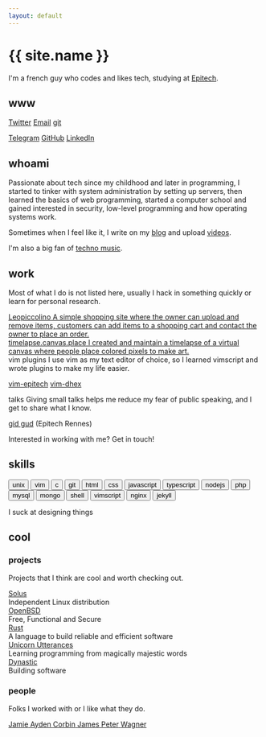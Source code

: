 ```yaml
---
layout: default
---
```


# {{ site.name }}

I'm a french guy who codes and likes tech, studying at [Epitech](http://rennes.epitech.eu).

## www

[Twitter](https://twitter.com/philippeloctaux) [Email](/email) [git](https://git.x4m3.rocks/x4m3)

[Telegram](https://t.me/philippeloctaux) [GitHub](https://github.com/x4m3) [LinkedIn](https://linkedin.com/in/philippeloctaux)

## whoami

Passionate about tech since my childhood and later in programming, I started to tinker with system administration by setting up servers, then learned the basics of web programming, started a computer school and gained interested in security, low-level programming and how operating systems work.

Sometimes when I feel like it, I write on my [blog](https://blog.x4m3.rocks) and upload [videos](https://youtube.com/philippeloctaux).

I'm also a big fan of [techno music](https://soundcloud.com/ploct4ux/likes).

## work

Most of what I do is not listed here, usually I hack in something quickly or learn for personal research.

<div class="layout--grid">
    <div class="item item--box">
        <a class="item" href="https://leopiccolino.fr">
            <span class="item__title">Leopiccolino</span>
            A simple shopping site where the owner can upload and remove items, customers can add items to a shopping cart and contact the owner to place an order.
        </a>
    </div>
    <div class="item item--box">
        <a class="item" href="https://timelapse.canvas.place">
            <span class="item__title">timelapse.canvas.place</span>
            I created and maintain a timelapse of a virtual canvas where people place colored pixels to make art.
        </a>
    </div>
    <div class="item item--box">
        <span class="item__title">vim plugins</span>
        I use vim as my text editor of choice, so I learned vimscript and wrote plugins to make my life easier.
        <p>
            <a href="https://github.com/x4m3/vim-epitech">vim-epitech</a>
            <a href="https://github.com/x4m3/vim-dhex">vim-dhex</a>
        </p>
    </div>
    <div class="item item--box">
        <span class="item__title">talks</span>
        Giving small talks helps me reduce my fear of public speaking, and I get to share what I know.
        <p>
            <a href="https://x4m3.rocks/talks/git-tek.pdf">gid gud</a> (Epitech Rennes)
        </p>
    </div>
</div>

Interested in working with me? Get in touch!

## skills

<button class="button">unix</button>
<button class="button">vim</button>
<button class="button">c</button>
<button class="button">git</button>
<button class="button">html</button>
<button class="button">css</button>
<button class="button">javascript</button>
<button class="button">typescript</button>
<button class="button">nodejs</button>
<button class="button">php</button>
<button class="button">mysql</button>
<button class="button">mongo</button>
<button class="button">shell</button>
<button class="button">vimscript</button>
<button class="button">nginx</button>
<button class="button">jekyll</button>

I suck at designing things

## cool

### projects

Projects that I think are cool and worth checking out.

<div class="layout--grid">
    <div class="item item--box" onclick="location.href = 'https://getsol.us';">
        <a class="item__title" href="https://getsol.us">Solus</a>
        <br>
        <span>Independent Linux distribution</span>
    </div>
    <div class="item item--box" onclick="location.href = 'https://openbsd.org';">
        <a class="item__title" href="https://openbsd.org">OpenBSD</a>
        <br>
        <span>Free, Functional and Secure</span>
    </div>
    <div class="item item--box" onclick="location.href = 'https://rust-lang.org';">
        <a class="item__title" href="https://rust-lang.org">Rust</a>
        <br>
        <span>A language to build reliable and efficient software</span>
    </div>
    <div class="item item--box" onclick="location.href = 'https://unicorn-utterances.com';">
        <a class="item__title" href="https://unicorn-utterances.com">Unicorn Utterances</a>
        <br>
        <span>Learning programming from magically majestic words</span>
    </div>
    <div class="item item--box" onclick="location.href = 'https://dynastic.co';">
        <a class="item__title" href="https://dynastic.co">Dynastic</a>
        <br>
        <span>Building software</span>
    </div>
</div>

### people

Folks I worked with or I like what they do.

<div class="layout--grid">
    <a class="item item--box link" href="https://twitter.com/jamibishop123">
        <span class="link__title">Jamie</span>
    </a>
    <a class="item item--box link" href="https://ayden.dev">
        <span class="link__title">Ayden</span>
    </a>
    <a class="item item--box link" href="https://crutchcorn.dev">
        <span class="link__title">Corbin</span>
    </a>
    <a class="item item--box link" href="https://jfenn.me">
        <span class="link__title">James</span>
    </a>
    <a class="item item--box link" href="https://petersoboyejo.com">
        <span class="link__title">Peter</span>
    </a>
    <a class="item item--box link" href="https://wagerwave.dev">
        <span class="link__title">Wagner</span>
    </a>
</div>
